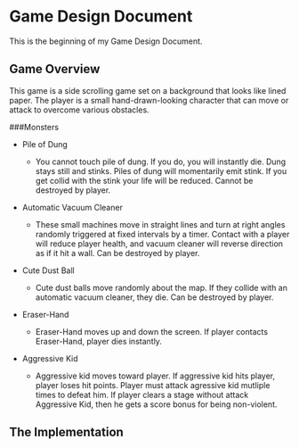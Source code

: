 # Game Design Document
This is the beginning of my Game Design Document. 

## Game Overview
This game is a side scrolling game set on a background that looks like lined paper. The player is a small hand-drawn-looking character that can move or attack to overcome various obstacles.

###Monsters
- Pile of Dung
    - You cannot touch pile of dung. If you do, you will instantly die. 
Dung stays still and stinks. Piles of dung will momentarily emit stink. If you get collid with the stink your life will be reduced. Cannot be destroyed by player.

- Automatic Vacuum Cleaner
    - These small machines move in straight lines and turn at right angles 
randomly triggered at fixed intervals by a timer. Contact with a player will
reduce player health, and vacuum cleaner will reverse direction as if it hit
a wall. Can be destroyed by player.

- Cute Dust Ball
    - Cute dust balls move randomly about the map. If they collide with an
automatic vacuum cleaner, they die. Can be destroyed by player.

- Eraser-Hand
    - Eraser-Hand moves up and down the screen. If player contacts Eraser-Hand,
player dies instantly.

- Aggressive Kid
    - Aggressive kid moves toward player. If aggressive kid hits player, player
loses hit points. Player must attack agressive kid mutliple times to defeat 
him. If player clears a stage without attack Aggressive Kid, then he gets a 
score bonus for being non-violent. 


## The Implementation
